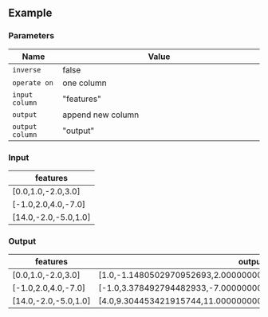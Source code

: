 ## Example

### Parameters

<table class="table">
  <thead>
    <tr>
      <th style="width:20%">Name</th>
      <th style="width:80%">Value</th>
    </tr>
  </thead>
  <tbody>
  <tr>
    <td><code>inverse</code></td>
    <td>false</td>
  </tr>
  <tr>
    <td><code>operate on</code></td>
    <td>one column</td>
  </tr>
  <tr>
    <td><code>input column</code></td>
    <td>"features"</td>
  </tr>
  <tr>
    <td><code>output</code></td>
    <td>append new column</td>
  </tr>
  <tr>
    <td><code>output column</code></td>
    <td>"output"</td>
  </tr>
  </tbody>
</table>

### Input

<table class="table">
  <thead>
    <tr>
      <th>features</th>
    </tr>
  </thead>
  <tbody>
    <tr>
      <td>[0.0,1.0,-2.0,3.0]</td>
    </tr>
    <tr>
      <td>[-1.0,2.0,4.0,-7.0]</td>
    </tr>
    <tr>
      <td>[14.0,-2.0,-5.0,1.0]</td>
    </tr>
  </tbody>
</table>

### Output

<table class="table">
  <thead>
    <tr>
      <th>features</th>
      <th>output</th>
    </tr>
  </thead>
  <tbody>
    <tr>
      <td>[0.0,1.0,-2.0,3.0]</td>
      <td>[1.0,-1.1480502970952693,2.0000000000000004,-2.7716385975338604]</td>
    </tr>
    <tr>
      <td>[-1.0,2.0,4.0,-7.0]</td>
      <td>[-1.0,3.378492794482933,-7.000000000000001,2.9301512653149677]</td>
    </tr>
    <tr>
      <td>[14.0,-2.0,-5.0,1.0]</td>
      <td>[4.0,9.304453421915744,11.000000000000002,1.5579302036357163]</td>
    </tr>
  </tbody>
</table>
      
